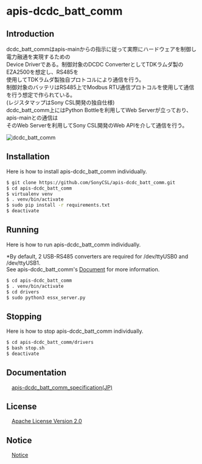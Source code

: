 # apis-dcdc_batt_comm

## Introduction
dcdc_batt_commはapis-mainからの指示に従って実際にハードウェアを制御し電力融通を実現するための  
Device Driverである。制御対象のDCDC ConverterとしてTDKラムダ製のEZA2500を想定し、RS485を  
使用してTDKラムダ製独自プロトコルにより通信を行う。  
制御対象のバッテリはRS485上でModbus RTU通信プロトコルを使用して通信を行う想定で作られている。   
(レジスタマップはSony CSL開発の独自仕様)  
dcdc_batt_comm上にはPython Bottleを利用してWeb Serverが立っており、apis-mainとの通信は  
そのWeb Serverを利用してSony CSL開発のWeb APIを介して通信を行う。  

![dcdc_batt_comm](https://user-images.githubusercontent.com/71874910/94906900-40b64200-04da-11eb-84b5-1134cd3d6b36.PNG)

## Installation

Here is how to install apis-dcdc_batt_comm individually.   

```bash
$ git clone https://github.com/SonyCSL/apis-dcdc_batt_comm.git
$ cd apis-dcdc_batt_comm
$ virtualenv venv
$ . venv/bin/activate
$ sudo pip install -r requirements.txt
$ deactivate
```

## Running

Here is how to run apis-dcdc_batt_comm individually.  

*By default, 2 USB-RS485 converters are required for /dev/ttyUSB0 and /dev/ttyUSB1.  
See apis-dcdc_batt_comm's [Document](https://github.com/SonyCSL/apis-dcdc_batt_comm/blob/master/doc/jp/apis-dcdc_batt_comm_specification.md) for more information.

```bash
$ cd apis-dcdc_batt_comm
$ . venv/bin/activate
$ cd drivers
$ sudo python3 essx_server.py
```

## Stopping
Here is how to stop apis-dcdc_batt_comm individually.  

```bash
$ cd apis-dcdc_batt_comm/drivers
$ bash stop.sh
$ deactivate
```


## Documentation
&emsp;[apis-dcdc_batt_comm_specification(JP)](https://github.com/SonyCSL/apis-dcdc_batt_comm/blob/master/doc/jp/apis-dcdc_batt_comm_specification.md)


## License
&emsp;[Apache License Version 2.0](https://github.com/oes-github/apis-dcdc_batt_comm/blob/master/LICENSE)


## Notice
&emsp;[Notice](https://github.com/oes-github/apis-dcdc_batt_comm/blob/master/NOTICE.md)
